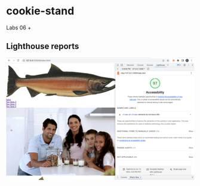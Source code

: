 # cookie-stand

Labs 06 +

## Lighthouse reports

![Lighthouse report lab 8b](img/Lighthouse-report-8b.png)  
